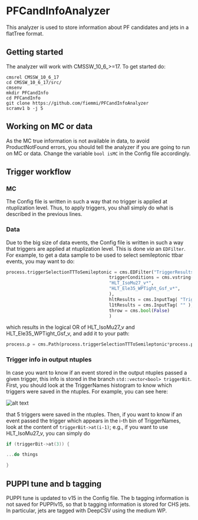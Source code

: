 # PFCandInfoAnalyzer
This analyzer is used to store information about PF candidates and jets in a flatTree format.

## Getting started
The analyzer will work with CMSSW_10_6_>=17. To get started do:

```shell
cmsrel CMSSW_10_6_17
cd CMSSW_10_6_17/src/
cmsenv
mkdir PFCandInfo
cd PFCandInfo
git clone https://github.com/fiemmi/PFCandInfoAnalyzer
scramv1 b -j 5
```
## Working on MC or data
As the MC true information is not available in data, to avoid ProductNotFound errors, you should tell the analyzer if you are going to run on MC or data. Change the variable ```bool isMC``` in the Config file accordingly.

## Trigger workflow
### MC
The Config file is written in such a way that no trigger is applied at ntuplization level. Thus, to apply triggers, you shall simply do what is described in the previous lines.
### Data
Due to the big size of data events, the Config file is written in such a way that triggers are applied at ntuplization level. This is done _via_ an ```EDFilter```. For example, to get a data sample to be used to select semileptonic ttbar events, you may want to do:

```python
process.triggerSelectionTTToSemileptonic = cms.EDFilter("TriggerResultsFilter",
                                       triggerConditions = cms.vstring(
                                       "HLT_IsoMu27_v*",
                                       "HLT_Ele35_WPTight_Gsf_v*",
                                       ),
                                       hltResults = cms.InputTag( "TriggerResults", "", "HLT" ),
                                       l1tResults = cms.InputTag( "" ),
                                       throw = cms.bool(False)
                                       )
```
which results in the logical OR of HLT_IsoMu27_v and HLT_Ele35_WPTight_Gsf_v, and add it to your path:

```python
process.p = cms.Path(process.triggerSelectionTTToSemileptonic*process.puppiSequence*process.GetPFInfo)
```
### Trigger info in output ntuples
In case you want to know if an event stored in the output ntuples passed a given trigger, this info is stored in the branch ```std::vector<bool> triggerBit```. First, you should look at the TriggerNames histogram to know which triggers were saved in the ntuples. For example, you can see here:

![alt text](http://fiemmi.web.cern.ch/fiemmi/JetMET/TriggerNames.png)

that 5 triggers were saved in the ntuples. Then, if you want to know if an event passed the trigger which appears in the i-th bin of TriggerNames, look at the content of ```triggerBit->at(i-1)```; e.g., if you want to use HLT_IsoMu27_v, you can simply do 

```c++
if (triggerBit->at(3)) {

...do things

}
```

## PUPPI tune and b tagging
PUPPI tune is updated to v15 in the Config file. The b tagging information is not saved for PUPPIv15, so that b tagging information is stored for CHS jets. In particular, jets are tagged with DeepCSV using the medium WP.
